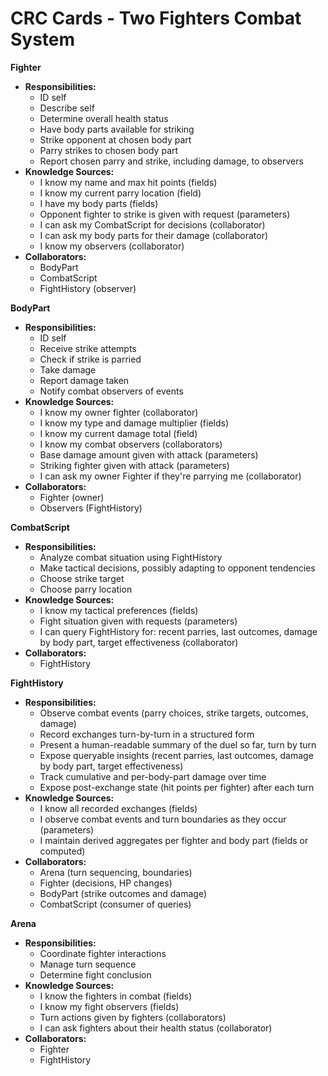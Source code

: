 # CRC Cards - Two Fighters Combat System

**Fighter**
- **Responsibilities:**
  - ID self
  - Describe self
  - Determine overall health status
  - Have body parts available for striking
  - Strike opponent at chosen body part
  - Parry strikes to chosen body part
  - Report chosen parry and strike, including damage, to observers
- **Knowledge Sources:**
  - I know my name and max hit points (fields)
  - I know my current parry location (field)
  - I have my body parts (fields)
  - Opponent fighter to strike is given with request (parameters)
  - I can ask my CombatScript for decisions (collaborator)
  - I can ask my body parts for their damage (collaborator)
  - I know my observers (collaborator)
- **Collaborators:**
  - BodyPart
  - CombatScript
  - FightHistory (observer)

**BodyPart**
- **Responsibilities:**
  - ID self
  - Receive strike attempts
  - Check if strike is parried
  - Take damage
  - Report damage taken
  - Notify combat observers of events
- **Knowledge Sources:**
  - I know my owner fighter (collaborator)
  - I know my type and damage multiplier (fields)
  - I know my current damage total (field)
  - I know my combat observers (collaborators)
  - Base damage amount given with attack (parameters)
  - Striking fighter given with attack (parameters)
  - I can ask my owner Fighter if they're parrying me (collaborator)
- **Collaborators:**
  - Fighter (owner)
  - Observers (FightHistory)

**CombatScript**
- **Responsibilities:**
  - Analyze combat situation using FightHistory
  - Make tactical decisions, possibly adapting to opponent tendencies
  - Choose strike target
  - Choose parry location
- **Knowledge Sources:**
  - I know my tactical preferences (fields)
  - Fight situation given with requests (parameters)
  - I can query FightHistory for: recent parries, last outcomes, damage by body part, target effectiveness (collaborator)
- **Collaborators:**
  - FightHistory

**FightHistory**
- **Responsibilities:**
  - Observe combat events (parry choices, strike targets, outcomes, damage)
  - Record exchanges turn-by-turn in a structured form
  - Present a human-readable summary of the duel so far, turn by turn
  - Expose queryable insights (recent parries, last outcomes, damage by body part, target effectiveness)
  - Track cumulative and per-body-part damage over time
  - Expose post-exchange state (hit points per fighter) after each turn
- **Knowledge Sources:**
  - I know all recorded exchanges (fields)
  - I observe combat events and turn boundaries as they occur (parameters)
  - I maintain derived aggregates per fighter and body part (fields or computed)
- **Collaborators:**
  - Arena (turn sequencing, boundaries)
  - Fighter (decisions, HP changes)
  - BodyPart (strike outcomes and damage)
  - CombatScript (consumer of queries)

**Arena**
- **Responsibilities:**
  - Coordinate fighter interactions
  - Manage turn sequence
  - Determine fight conclusion
- **Knowledge Sources:**
  - I know the fighters in combat (fields)
  - I know my fight observers (fields)
  - Turn actions given by fighters (collaborators)
  - I can ask fighters about their health status (collaborator)
- **Collaborators:**
  - Fighter
  - FightHistory